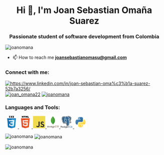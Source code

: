 <h1 align="center">Hi 👋, I'm Joan Sebastian Omaña Suarez</h1>
<h3 align="center">Passionate student of software development from Colombia</h3>



 <p align="left"> <img src="https://komarev.com/ghpvc/?username=joanomana&label=Profile%20views&color=0e75b6&style=flat" alt="joanomana" /> </p>



- 📫 How to reach me **joansebastianomasu@gmail.com**

<h3 align="left">Connect with me:</h3>
<p align="left">
<a href="https://linkedin.com/in/https://www.linkedin.com/in/joan-sebastian-oma%c3%b1a-suarez-52b7a3256/" target="blank"><img align="center" src="https://raw.githubusercontent.com/rahuldkjain/github-profile-readme-generator/master/src/images/icons/Social/linked-in-alt.svg" alt="https://www.linkedin.com/in/joan-sebastian-oma%c3%b1a-suarez-52b7a3256/" height="30" width="40" /></a>
<a href="https://instagram.com/joan_omana22" target="blank"><img align="center" src="https://raw.githubusercontent.com/rahuldkjain/github-profile-readme-generator/master/src/images/icons/Social/instagram.svg" alt="joan_omana22" height="30" width="40" /></a>
<a href="https://discord.gg/joanomana" target="blank"><img align="center" src="https://raw.githubusercontent.com/rahuldkjain/github-profile-readme-generator/master/src/images/icons/Social/discord.svg" alt="joanomana" height="30" width="40" /></a>
</p>

<h3 align="left">Languages and Tools:</h3>
<p align="left"> <a href="https://www.w3schools.com/css/" target="_blank" rel="noreferrer"> <img src="https://raw.githubusercontent.com/devicons/devicon/master/icons/css3/css3-original-wordmark.svg" alt="css3" width="40" height="40"/> </a> <a href="https://www.w3.org/html/" target="_blank" rel="noreferrer"> <img src="https://raw.githubusercontent.com/devicons/devicon/master/icons/html5/html5-original-wordmark.svg" alt="html5" width="40" height="40"/> </a> <a href="https://developer.mozilla.org/en-US/docs/Web/JavaScript" target="_blank" rel="noreferrer"> <img src="https://raw.githubusercontent.com/devicons/devicon/master/icons/javascript/javascript-original.svg" alt="javascript" width="40" height="40"/> </a> <a href="https://www.mongodb.com/" target="_blank" rel="noreferrer"> <img src="https://raw.githubusercontent.com/devicons/devicon/master/icons/mongodb/mongodb-original-wordmark.svg" alt="mongodb" width="40" height="40"/> </a> <a href="https://www.postgresql.org" target="_blank" rel="noreferrer"> <img src="https://raw.githubusercontent.com/devicons/devicon/master/icons/postgresql/postgresql-original-wordmark.svg" alt="postgresql" width="40" height="40"/> </a> <a href="https://www.python.org" target="_blank" rel="noreferrer"> <img src="https://raw.githubusercontent.com/devicons/devicon/master/icons/python/python-original.svg" alt="python" width="40" height="40"/> </a> </p>

<p><img align="left" src="https://github-readme-stats.vercel.app/api/top-langs?username=joanomana&show_icons=true&locale=en&layout=compact" alt="joanomana" /></p>

<p>&nbsp;<img align="center" src="https://github-readme-stats.vercel.app/api?username=joanomana&show_icons=true&locale=en" alt="joanomana" /></p>

<p><img align="center" src="https://github-readme-streak-stats.herokuapp.com/?user=joanomana&" alt="joanomana" /></p>

